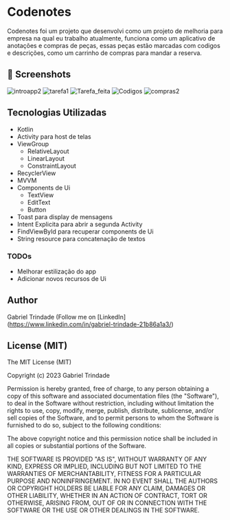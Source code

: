 ﻿# Codenotes
Codenotes foi um projeto que desenvolvi como um projeto de melhoria para empresa na qual eu trabalho atualmente, funciona como um aplicativo de anotações e compras de peças, essas peças estão marcadas com codigos e descrições, como um carrinho de compras para mandar a reserva.

## :camera_flash: Screenshots
![introapp2](https://github.com/GabrielTrindade1/Codenotes/assets/125523997/9b809540-c803-45d3-8f59-77e18e88a435)
![tarefa1](https://github.com/GabrielTrindade1/Codenotes/assets/125523997/5824c14b-a802-497a-bbf1-4bf26bb651e1)
![Tarefa_feita](https://github.com/GabrielTrindade1/Codenotes/assets/125523997/dc0d4a4a-1f6c-4223-a00b-cd560630df17)
![Codigos](https://github.com/GabrielTrindade1/Codenotes/assets/125523997/508df568-25e1-4ff9-8e4a-b956c8f452b9)
![compras2](https://github.com/GabrielTrindade1/Codenotes/assets/125523997/94ce0cdd-09f1-409b-a7e7-7579d445d7a7)


## Tecnologias Utilizadas
- Kotlin
- Activity para host de telas
- ViewGroup
  - RelativeLayout
  - LinearLayout
  - ConstraintLayout
- RecyclerView
- MVVM
- Components de Ui
  - TextView
  - EditText
  - Button
- Toast para display de mensagens
- Intent Explicita para abrir a segunda Activity
- FindViewById para recuperar components de Ui
- String resource para concatenação de textos

### TODOs
- Melhorar estilização do app
- Adicionar novos recursos de Ui

## Author
Gabriel Trindade (Follow me on [LinkedIn] (https://www.linkedin.com/in/gabriel-trindade-21b86a1a3/)

## License (MIT)

The MIT License (MIT)

Copyright (c) 2023 Gabriel Trindade

Permission is hereby granted, free of charge, to any person obtaining a copy of
this software and associated documentation files (the "Software"), to deal in
the Software without restriction, including without limitation the rights to
use, copy, modify, merge, publish, distribute, sublicense, and/or sell copies of
the Software, and to permit persons to whom the Software is furnished to do so,
subject to the following conditions:

The above copyright notice and this permission notice shall be included in all
copies or substantial portions of the Software.

THE SOFTWARE IS PROVIDED "AS IS", WITHOUT WARRANTY OF ANY KIND, EXPRESS OR
IMPLIED, INCLUDING BUT NOT LIMITED TO THE WARRANTIES OF MERCHANTABILITY, FITNESS
FOR A PARTICULAR PURPOSE AND NONINFRINGEMENT. IN NO EVENT SHALL THE AUTHORS OR
COPYRIGHT HOLDERS BE LIABLE FOR ANY CLAIM, DAMAGES OR OTHER LIABILITY, WHETHER
IN AN ACTION OF CONTRACT, TORT OR OTHERWISE, ARISING FROM, OUT OF OR IN
CONNECTION WITH THE SOFTWARE OR THE USE OR OTHER DEALINGS IN THE SOFTWARE.
